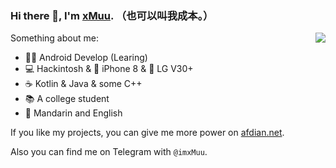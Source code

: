 ### Hi there 👋, I'm [xMuu](https://blog.ilve.me). （也可以叫我成本。）

<img align="right" src="https://github-readme-stats.vercel.app/api?username=xMuu&show_icons=true&hide_border=true&icon_color=586069&title_color=a0a9af">

Something about me:
- 👨‍💻 Android Develop (Learing)
- 💻 Hackintosh & 📱 iPhone 8 & 📱 LG V30+
- ☕️ Kotlin & Java & some C++
- 📚 A college student
- 💬 Mandarin and English

If you like my projects, you can give me more power on [afdian.net](https://afdian.net/@imxMuu).

Also you can find me on Telegram with `@imxMuu`.
